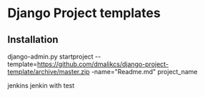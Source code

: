Django Project templates
========================

Installation
------------

django-admin.py startproject --template=https://github.com/dmalikcs/django-project-template/archive/master.zip -name="Readme.md" project_name

jenkins
jenkin with test
